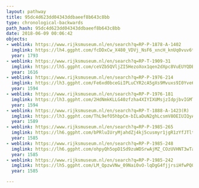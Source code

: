 ```yaml
---
layout: pathway
title: 95dc4d623dd04343ddbaeef8b643c8bb
type: chronological-backwards
path_hash: 95dc4d623dd04343ddbaeef8b643c8bb
date: 2018-06-09 00:06:42
objects:
- weblink: https://www.rijksmuseum.nl/en/search?q=RP-P-1878-A-1402
  imglink: https://lh4.ggpht.com/fcDDxCw_X480_VDVj_NsF6_xncH_knUq0vuv6tG1eQcoHLTM5efwq323iJ7iIAJPyqQE5LrI_oukhTvRraYOPknEtes=s200
  year: 1793
- weblink: https://www.rijksmuseum.nl/en/search?q=RP-T-1909-31
  imglink: https://lh5.ggpht.com/ceVZb5QVljZI5HezoXox1qen2dXpc8VuEUYQDBBAkFC8WIEPEpV-_gN2aAf5AxLiHlvqEaiElW1DXr-ezDSoTwxSf4U=s200
  year: 1616
- weblink: https://www.rijksmuseum.nl/en/search?q=RP-P-1976-214
  imglink: https://lh3.ggpht.com/Fe6xd0bceGiIPLuCYR2cA5gXs9Mvuxs9I0Yve6z4FyFnuNAsrr_xWiPCzT1EIH8f-Exp8CVtLOAjz3a5yV8Ar-5yyQQ=s200
  year: 1594
- weblink: https://www.rijksmuseum.nl/en/search?q=RP-P-1976-181
  imglink: https://lh3.ggpht.com/2HdNmkKLLG40zfzha4XIYIXUMsjzIdpjbvIGMTOTjBpLaVtxllr78bqT84MRGFxBU4hVi29P5BZAoLea4EjMnZtC8Qs=s200
  year: 1594
- weblink: https://www.rijksmuseum.nl/en/search?q=RP-T-1888-A-1423(R)
  imglink: https://lh3.ggpht.com/ThL9efO5hbpCm-bILaDuN2ghLcsmV8OEIUIQyAM-kOxnryZ4AtL5Rvgzpiyf8Kn2umKdXZAAf5IznXQOrQciYAFwTVE=s200
  year: 1589
- weblink: https://www.rijksmuseum.nl/en/search?q=RP-P-1985-265
  imglink: https://lh6.ggpht.com/bPRluIUryMjahdZj4kj5cusmyr1jgR1zYfJTltXr6mHd8mSCEJWY8snShFGeA1vaC8erZ1LaOOLNBVBNDFaGwkjPhDY=s200
  year: 1585
- weblink: https://www.rijksmuseum.nl/en/search?q=RP-P-1985-248
  imglink: https://lh6.ggpht.com/ohpyQh5opD1Sd9zuWDSrwAjMZ_COzUVHNT3wTa2j4BVt7Oj9lbMOibVadxfwBUxw_ZIQEAMDKZ4kdW7uH7lan-2u7G8=s200
  year: 1585
- weblink: https://www.rijksmuseum.nl/en/search?q=RP-P-1985-242
  imglink: https://lh5.ggpht.com/LM_QpzwVNw_09Nai0vO-lqDgG4fjjrsiHfwPQ03gyS4yzX72MLD2r9ZqHTJyb8qpAApTtd0s5XCCEMy6yq97AZop7A=s200
  year: 1585

---
```

